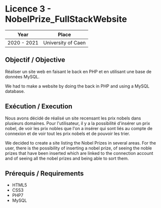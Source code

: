 # Licence 3 - NobelPrize_FullStackWebsite

| Year        | Place              |
| ----------- | ------------------ |
| 2020 - 2021 | University of Caen |

## Objectif / Objective

Réaliser un site web en faisant le back en PHP et en utilisant une base de données MySQL.

We had to make a website by doing the back in PHP and using a MySQL database.

## Exécution / Execution

Nous avons décidé de réalisé un site recensant les prix nobels dans plusieurs domaines. Pour l'utilisateur, il y a la possibilité d'insérer un prix nobel, de voir les prix nobles que l'on a insérer qui sont liés au compte de connexion et de voir tout les prix nobels et de pouvoir les trier.

We decided to create a site listing the Nobel Prizes in several areas. For the user, there is the possibility of inserting a nobel prize, of seeing the noble prizes that have been inserted which are linked to the connection account and of seeing all the nobel prizes and being able to sort them.

## Prérequis / Requirements

- HTML5
- CSS3
- PHP7
- MySQL
